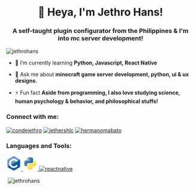 <h1 align="center">🤙 Heya, I'm Jethro Hans!</h1>
<h3 align="center">A self-taught plugin configurator from the Philippines & I'm into mc server development!</h3>

<p align="left"> <img src="https://komarev.com/ghpvc/?username=jethrohans&label=Profile%20views&color=0e75b6&style=flat" alt="jethrohans" /> </p>

- 🌱 I’m currently learning **Python, Javascript, React Native**

- 💬 Ask me about **minecraft game server development, python, ui & ux designs.**

- ⚡ Fun fact **Aside from programming, I also love studying science, human psychology & behavior, and philosophical stuffs!**

<h3 align="left">Connect with me:</h3>
<p align="left">
<a href="https://twitter.com/condejethro" target="blank"><img align="center" src="https://raw.githubusercontent.com/rahuldkjain/github-profile-readme-generator/master/src/images/icons/Social/twitter.svg" alt="condejethro" height="30" width="40" /></a>
<a href="https://instagram.com/jethershlc" target="blank"><img align="center" src="https://raw.githubusercontent.com/rahuldkjain/github-profile-readme-generator/master/src/images/icons/Social/instagram.svg" alt="jethershlc" height="30" width="40" /></a>
<a href="https://discord.gg/hermanomabato" target="blank"><img align="center" src="https://raw.githubusercontent.com/rahuldkjain/github-profile-readme-generator/master/src/images/icons/Social/discord.svg" alt="hermanomabato" height="30" width="40" /></a>
</p>

<h3 align="left">Languages and Tools:</h3>
<p align="left"> <a href="https://www.cprogramming.com/" target="_blank" rel="noreferrer"> <img src="https://raw.githubusercontent.com/devicons/devicon/master/icons/c/c-original.svg" alt="c" width="40" height="40"/> </a> <a href="https://www.python.org" target="_blank" rel="noreferrer"> <img src="https://raw.githubusercontent.com/devicons/devicon/master/icons/python/python-original.svg" alt="python" width="40" height="40"/> </a> <a href="https://reactnative.dev/" target="_blank" rel="noreferrer"> <img src="https://reactnative.dev/img/header_logo.svg" alt="reactnative" width="40" height="40"/> </a> </p>

<p>&nbsp;<img align="center" src="https://github-readme-stats.vercel.app/api?username=jethrohans&show_icons=true&locale=en" alt="jethrohans" /></p>
